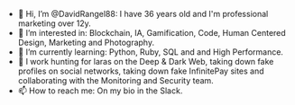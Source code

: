- 👋 Hi, I’m @DavidRangel88: I have 36 years old and I'm professional marketing over 12y.
- 👀 I’m interested in: Blockchain, IA, Gamification, Code, Human Centered Design, Marketing and Photography.
- 🌱 I’m currently learning: Python, Ruby, SQL and and High Performance.
- 🥷 I work hunting for laras on the Deep & Dark Web, taking down fake profiles on social networks, taking down fake InfinitePay sites and collaborating with the Monitoring and Security team.
- 📫 How to reach me: On my bio in the Slack. 
<!---
DavidRangel88/DavidRangel88 is a ✨ special ✨ repository because its `README.md` (this file) appears on your GitHub profile.
You can click the Preview link to take a look at your changes.
--->
